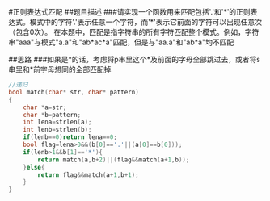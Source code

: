 #正则表达式匹配
##题目描述
###请实现一个函数用来匹配包括'.'和'\*'的正则表达式。模式中的字符'.'表示任意一个字符，而'\*'表示它前面的字符可以出现任意次（包含0次）。 在本题中，匹配是指字符串的所有字符匹配整个模式。例如，字符串"aaa"与模式"a.a"和"ab\*ac\*a"匹配，但是与"aa.a"和"ab\*a"均不匹配


##思路
###如果是\*的话，考虑将p串里这个\*及前面的字母全部跳过去，或者将s串里和\*前字母想同的全部匹配掉
```c
//递归
bool match(char* str, char* pattern)
{
    char *a=str;
    char *b=pattern;
    int lena=strlen(a);
    int lenb=strlen(b);
    if(lenb==0)return lena==0;
    bool flag=lena>0&&(b[0]=='.'||(a[0]==b[0]));
    if(lenb>1&&b[1]=='*'){
        return match(a,b+2)||(flag&&match(a+1,b));
    }else{
        return flag&&match(a+1,b+1);
    }
}
```